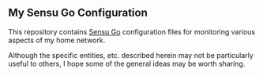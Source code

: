 ## My Sensu Go Configuration

This repository contains [Sensu Go](https://sensu.io) configuration files for
monitoring various aspects of my home network.

Although the specific entities, etc. described herein may not be particularly
useful to others, I hope some of the general ideas may be worth sharing.